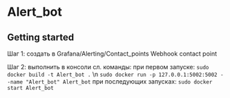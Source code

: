 # Alert_bot



## Getting started

Шаг 1: создать в Grafana/Alerting/Contact_points Webhook contact point

Шаг 2: выполнить в консоли сл. команды:
    при первом запуске:
        `sudo docker build -t Alert_bot .` \n
        `sudo docker run -p 127.0.0.1:5002:5002 --name "Alert_bot" Alert_bot`
    при последующих запусках:
        `sudo docker start Alert_bot`
